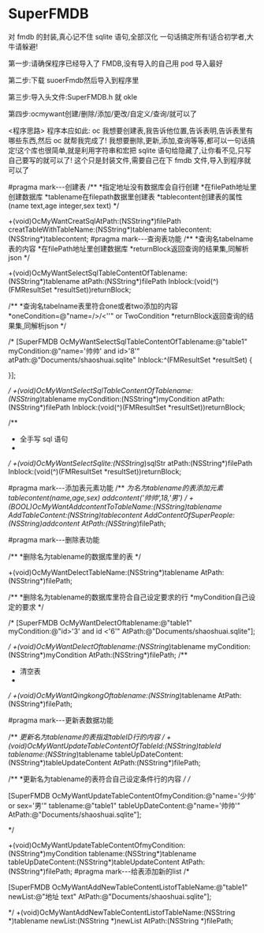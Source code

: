 # SuperFMDB
对 fmdb 的封装,真心记不住 sqlite 语句,全部汉化 一句话搞定所有!适合初学者,大牛请躲避!

第一步:请确保程序已经导入了 FMDB,没有导入的自己用 pod 导入最好

第二步:下载 suoerFmdb然后导入到程序里

第三步:导入头文件:SuperFMDB.h 就 okle 

第四步:ocmywant创建/删除/添加/更改/自定义/查询/就可以了



<程序思路>
程序本应如此: oc  我想要创建表,我告诉他位置,告诉表明,告诉表里有哪些东西,然后 oc 就帮我完成了!
我想要删除,更新,添加,查询等等,都可以一句话搞定!这个库也很简单,就是利用字符串和宏把 sqlite 语句给隐藏了,让你看不见,只写自己要写的就可以了! 这个只是封装文件,需要自己在下 fmdb 文件,导入到程序就可以了

#pragma mark---创建表
/**
 *指定地址没有数据库会自行创建
 *在filePath地址里创建数据库
 *tablename在filepath数据里创建表
 *tablecontent创建表的属性 (name text,age integer,sex text)
 */

+(void)OcMyWantCreatSqlAtPath:(NSString*)filePath creatTableWithTableName:(NSString*)tablename tablecontent:(NSString*)tablecontent;
#pragma mark---查询表功能
/**
 *查询名tabelname表的内容
 *在filePath地址里创建数据库
 *returnBlock返回查询的结果集,同解析json
 */

+(void)OcMyWantSelectSqlTableContentOfTablename:(NSString*)tablename atPath:(NSString*)filePath Inblock:(void(^)(FMResultSet *resultSet))returnBlock;

/**
 *查询名tabelname表里符合one或者two添加的内容
 *oneCondition=@"name=/>/<''" or TwoCondition
 *returnBlock返回查询的结果集,同解析json
 */

/*
 [SuperFMDB OcMyWantSelectSqlTableContentOfTablename:@"table1" myCondition:@"name='帅帅' and id>'8'" atPath:@"Documents/shaoshuai.sqlite" Inblock:^(FMResultSet *resultSet) {
 
 }];
 
 */
+(void)OcMyWantSelectSqlTableContentOfTablename:(NSString*)tablename myCondition:(NSString*)myCondition atPath:(NSString*)filePath Inblock:(void(^)(FMResultSet *resultSet))returnBlock;

/**
 *  全手写 sql 语句
 *
 */
+(void)OcMyWantSelectSqlite:(NSString*)sqlStr atPath:(NSString*)filePath Inblock:(void(^)(FMResultSet *resultSet))returnBlock;


#pragma mark---添加表元素功能
/**
 *为名为tablename的表添加元素
 *tablecontent(name,age,sex)
 *addcontent('帅帅',18,'男')
 */
+(BOOL)OcMyWantAddcontentToTableName:(NSString*)tablename AddTableContent:(NSString*)tablecontent AddContentOfSuperPeople:(NSString*)addcontent AtPath:(NSString*)filePath;

#pragma mark---删除表功能

/**
 *删除名为tablename的数据库里的表
 */

+(void)OcMyWantDelectTableName:(NSString*)tablename AtPath:(NSString*)filePath;

/**
 *删除名为tablename的数据库里符合自己设定要求的行
 *myCondition自己设定的要求
 */

/*
 [SuperFMDB OcMyWantDelectOftablename:@"table1" myCondition:@"id>'3' and id <'6'" AtPath:@"Documents/shaoshuai.sqlite"];
 
 */
+(void)OcMyWantDelectOftablename:(NSString*)tablename myCondition:(NSString*)myCondition AtPath:(NSString*)filePath;
/**
 *  清空表
 *
 */
+(void)OcMyWantQingkongOftablename:(NSString*)tablename AtPath:(NSString*)filePath;

#pragma mark---更新表数据功能

/**
 *更新名为tablename的表指定tableID行的内容
 */
+(void)OcMyWantUpdateTableContentOfTableId:(NSString*)tableId tablename:(NSString*)tablename tableUpDateContent:(NSString*)tableUpdateContent AtPath:(NSString*)filePath;

/**
 *更新名为tablename的表符合自己设定条件行的内容
 */
/*
 
 [SuperFMDB OcMyWantUpdateTableContentOfmyCondition:@"name='少帅' or sex='男'" tablename:@"table1" tableUpDateContent:@"name='帅帅'" AtPath:@"Documents/shaoshuai.sqlite"];
 
 
 */

+(void)OcMyWantUpdateTableContentOfmyCondition:(NSString*)myCondition tablename:(NSString*)tablename tableUpDateContent:(NSString*)tableUpdateContent AtPath:(NSString*)filePath;
#pragma mark---给表添加新的list
/*
 
 [SuperFMDB OcMyWantAddNewTableContentListofTableName:@"table1" newList:@"地址 text" AtPath:@"Documents/shaoshuai.sqlite"];
 
 */
+(void)OcMyWantAddNewTableContentListofTableName:(NSString *)tablename newList:(NSString *)newList AtPath:(NSString *)filePath;

